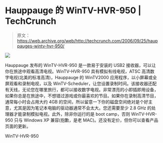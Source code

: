 # Hauppauge 的 WinTV-HVR-950 | TechCrunch

> 原文：<https://web.archive.org/web/http://techcrunch.com/2006/09/25/hauppauges-wintv-hvr-950/>

![](img/f01d0edabc6948eed2ecaf9e752bae46.png)

Hauppauge 发布的 WinTV-HVR-950 是一款易于安装的 USB2 接收器，可以让你在旅途中观看高清电视。WinTV-HVR-950 具有模拟有线电视，ATSC 高清数字电视(北美的标准高清)，Hauppauge 的 WinTV2000 应用程序，以小屏幕或全屏观看和录制电视，以及 WinTV-Scheduler，让您设置录制时间。该接收器还配有天线，无论您在哪里旅行，都可以接收数字电视。非常漂亮的小即插即用设备，如果你总是在旅途中，不想错过游戏或你最喜欢的节目。如果你在录制高清节目，通常每小时会占用大约 4GB 的空间，所以留意一下你的磁盘空间绝对是个好主意，尤其是因为笔记本电脑的驱动器通常不会太大。您还需要至少 2.8 GHz 的处理器才能录制模拟电视。此外，除非你运行的是 boot camp，否则 WinTV-HVR-950 只与 Windows XP 兼容(抱歉，是老 MAC)。还没有定价，但你可以查看产品页面的更新。

WinTV-HVR-950